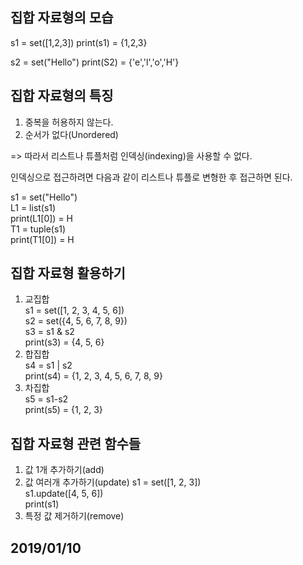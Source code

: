 ## 집합 자료형의 모습
 s1 = set([1,2,3])
 print(s1) = {1,2,3}

 s2 = set("Hello")
 print(S2) = {'e','l','o','H'}

## 집합 자료형의 특징

1. 중복을 허용하지 않는다.
2. 순서가 없다(Unordered)

=> 따라서 리스트나 튜플처럼 인덱싱(indexing)을 사용할 수 없다. 

인덱싱으로 접근하려면 다음과 같이 리스트나 튜플로 변형한 후 접근하면 된다.

s1 = set("Hello") <br>
L1 = list(s1) <br>
print(L1[0]) = H <br>
T1 = tuple(s1) <br>
print(T1[0]) = H <br>


## 집합 자료형 활용하기 
1. 교집합<br>
s1 = set([1, 2, 3, 4, 5, 6]) <br>
s2 = set({4, 5, 6, 7, 8, 9}) <br>
s3 = s1 & s2 <br>
print(s3) = {4, 5, 6} <br>
2. 합집합 <br>
s4 = s1 | s2 <br>
print(s4) = {1, 2, 3, 4, 5, 6, 7, 8, 9} <br>
3. 차집합 <br>
s5 = s1-s2 <br>
print(s5) = {1, 2, 3} <br>
## 집합 자료형 관련 함수들
1. 값 1개 추가하기(add)
2. 값 여러개 추가하기(update)
s1 = set([1, 2, 3])<br>
s1.update([4, 5, 6])<br>
print(s1)<br>
3. 특정 값 제거하기(remove)

## 2019/01/10
